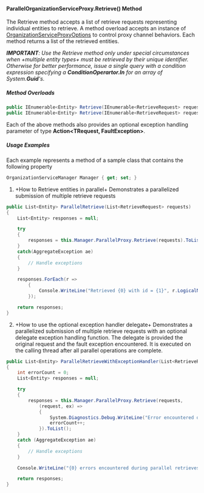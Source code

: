 #### ParallelOrganizationServiceProxy.Retrieve() Method

The Retrieve method accepts a list of retrieve requests representing individual entities to retrieve. A method overload accepts an instance of [OrganizationServiceProxyOptions](OrganizationServiceProxyOptions-Class) to control proxy channel behaviors.  Each  method returns a list of the retrieved entities.

_**IMPORTANT**: Use the Retrieve method only under special circumstances when +multiple entity types+ must be retrieved by their unique identifier.  Otherwise for better performance, issue a single query with a condition expression specifying a **ConditionOperartor.In** for an array of System.**Guid**'s._

##### Method Overloads 

```c#
public IEnumerable<Entity> Retrieve(IEnumerable<RetrieveRequest> requests);
public IEnumerable<Entity> Retrieve(IEnumerable<RetrieveRequest> requests, OrganizationServiceProxyOptions options);
```

Each of the above methods also provides an optional exception handling parameter of type **Action<TRequest, FaultException<OrganizationServiceFault>>**.

##### Usage Examples

Each example represents a method of a sample class that contains the following property

```c#
OrganizationServiceManager Manager { get; set; }
```

1. +How to Retrieve entities in parallel+
Demonstrates a parallelized submission of multiple retrieve requests

```c#
public List<Entity> ParallelRetrieve(List<RetrieveRequest> requests)
{
    List<Entity> responses = null;

    try
    {
        responses = this.Manager.ParallelProxy.Retrieve(requests).ToList();
    }
    catch(AggregateException ae)
    {
        // Handle exceptions
    }

    responses.ForEach(r =>
        {
            Console.WriteLine("Retrieved {0} with id = {1}", r.LogicalName, r.Id);
        });

    return responses;
}
```

2. +How to use the optional exception handler delegate+
Demonstrates a parallelized submission of multiple retrieve requests with an optional delegate exception handling function. The delegate is provided the original request and the fault exception encountered. It is executed on the calling thread after all parallel operations are complete.

```c#
public List<Entity> ParallelRetrieveWithExceptionHandler(List<RetrieveRequest> requests)
{
    int errorCount = 0;
    List<Entity> responses = null;

    try
    {
        responses = this.Manager.ParallelProxy.Retrieve(requests,
            (request, ex) =>
            {
                System.Diagnostics.Debug.WriteLine("Error encountered during retrieve of entity with Id={0}: {1}", request.Target.Id, ex.Detail.Message);
                errorCount++;
            }).ToList();
    }
    catch (AggregateException ae)
    {
        // Handle exceptions
    }

    Console.WriteLine("{0} errors encountered during parallel retrieves.", errorCount);

    return responses;
}
```